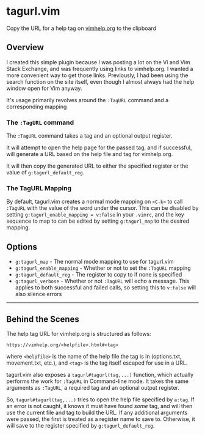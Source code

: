 # tagurl.vim
Copy the URL for a help tag on [vimhelp.org](https://www.vimhelp.org) to the
clipboard

## Overview
I created this simple plugin because I was posting a lot on the Vi and Vim Stack
Exchange, and was frequently using links to vimhelp.org. I wanted a more
convenient way to get those links. Previously, I had been using the search
function on the site itself, even though I almost always had the help window
open for Vim anyway.

It's usage primarily revolves around the `:TagURL` command and a corresponding
mapping

### The `:TagURL` command
The `:TagURL` command takes a tag and an optional output register.

It will attempt to open the help page for the passed tag, and if successful,
will generate a URL based on the help file and tag for vimhelp.org.

It will then copy the generated URL to either the specified register or the
value of `g:tagurl_default_reg`.

### The TagURL Mapping
By default, tagurl.vim creates a normal mode mapping on `<C-k>` to call
`:TagURL` with the value of the word under the cursor. This can be disabled by
setting `g:tagurl_enable_mapping = v:false` in your `.vimrc`, and the key
sequence to map to can be edited by setting `g:tagurl_map` to the desired
mapping.

## Options

- `g:tagurl_map`            - The normal mode mapping to use for tagurl.vim
- `g:tagurl_enable_mapping` - Whether or not to set the `:TagURL`  mapping
- `g:tagurl_default_reg`    - The register to copy to if none is specified
- `g:tagurl_verbose`        - Whether or not `:TagURL` will echo a message. This 
                              applies to both successful and failed calls, so 
                              setting this to `v:false` will also silence errors

---

## Behind the Scenes
The help tag URL for vimhelp.org is structured as follows:

    https://vimhelp.org/<helpfile>.html#<tag>

where `<helpfile>` is the name of the help file the tag is in (options.txt,
movement.txt, etc.), and `<tag>` is the tag itself escaped for use in a URL.

tagurl.vim also exposes a `tagurl#tagurl(tag,...)` function, which actually performs
the work for `:TagURL` in Command-line mode. It takes the same arguments as
`:TagURL`, a required tag and an optional output register.

So, `tagurl#tagurl(tag,...)` tries to open the help file specified by `a:tag`.
If an error is not caught, it knows it must have found *some* tag, and will then
use the current file and tag to build the URL. If any additional arguments were
passed, the first is treated as a register name to save to. Otherwise, it will
save to the register specified by `g:tagurl_default_reg`.
